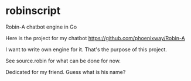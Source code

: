 # robinscript
Robin-A chatbot engine in Go

Here is the project for my chatbot
https://github.com/phoenixway/Robin-A

I want to write own engine for it. That's the purpose of this project.

See source.robin for what can be done for now.

Dedicated for my friend. Guess what is his name?